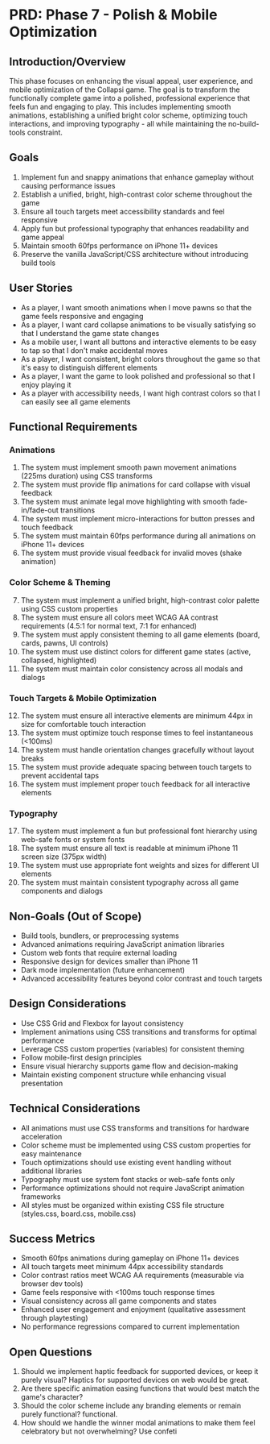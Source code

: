 # PRD: Phase 7 - Polish & Mobile Optimization

## Introduction/Overview

This phase focuses on enhancing the visual appeal, user experience, and mobile optimization of the Collapsi game. The goal is to transform the functionally complete game into a polished, professional experience that feels fun and engaging to play. This includes implementing smooth animations, establishing a unified bright color scheme, optimizing touch interactions, and improving typography - all while maintaining the no-build-tools constraint.

## Goals

1. Implement fun and snappy animations that enhance gameplay without causing performance issues
2. Establish a unified, bright, high-contrast color scheme throughout the game
3. Ensure all touch targets meet accessibility standards and feel responsive
4. Apply fun but professional typography that enhances readability and game appeal
5. Maintain smooth 60fps performance on iPhone 11+ devices
6. Preserve the vanilla JavaScript/CSS architecture without introducing build tools

## User Stories

- As a player, I want smooth animations when I move pawns so that the game feels responsive and engaging
- As a player, I want card collapse animations to be visually satisfying so that I understand the game state changes
- As a mobile user, I want all buttons and interactive elements to be easy to tap so that I don't make accidental moves
- As a player, I want consistent, bright colors throughout the game so that it's easy to distinguish different elements
- As a player, I want the game to look polished and professional so that I enjoy playing it
- As a player with accessibility needs, I want high contrast colors so that I can easily see all game elements

## Functional Requirements

### Animations
1. The system must implement smooth pawn movement animations (225ms duration) using CSS transforms
2. The system must provide flip animations for card collapse with visual feedback
3. The system must animate legal move highlighting with smooth fade-in/fade-out transitions
4. The system must implement micro-interactions for button presses and touch feedback
5. The system must maintain 60fps performance during all animations on iPhone 11+ devices
6. The system must provide visual feedback for invalid moves (shake animation)

### Color Scheme & Theming
7. The system must implement a unified bright, high-contrast color palette using CSS custom properties
8. The system must ensure all colors meet WCAG AA contrast requirements (4.5:1 for normal text, 7:1 for enhanced)
9. The system must apply consistent theming to all game elements (board, cards, pawns, UI controls)
10. The system must use distinct colors for different game states (active, collapsed, highlighted)
11. The system must maintain color consistency across all modals and dialogs

### Touch Targets & Mobile Optimization
12. The system must ensure all interactive elements are minimum 44px in size for comfortable touch interaction
13. The system must optimize touch response times to feel instantaneous (<100ms)
14. The system must handle orientation changes gracefully without layout breaks
15. The system must provide adequate spacing between touch targets to prevent accidental taps
16. The system must implement proper touch feedback for all interactive elements

### Typography
17. The system must implement a fun but professional font hierarchy using web-safe fonts or system fonts
18. The system must ensure all text is readable at minimum iPhone 11 screen size (375px width)
19. The system must use appropriate font weights and sizes for different UI elements
20. The system must maintain consistent typography across all game components and dialogs

## Non-Goals (Out of Scope)

- Build tools, bundlers, or preprocessing systems
- Advanced animations requiring JavaScript animation libraries
- Custom web fonts that require external loading
- Responsive design for devices smaller than iPhone 11
- Dark mode implementation (future enhancement)
- Advanced accessibility features beyond color contrast and touch targets

## Design Considerations

- Use CSS Grid and Flexbox for layout consistency
- Implement animations using CSS transitions and transforms for optimal performance
- Leverage CSS custom properties (variables) for consistent theming
- Follow mobile-first design principles
- Ensure visual hierarchy supports game flow and decision-making
- Maintain existing component structure while enhancing visual presentation

## Technical Considerations

- All animations must use CSS transforms and transitions for hardware acceleration
- Color scheme must be implemented using CSS custom properties for easy maintenance
- Touch optimizations should use existing event handling without additional libraries
- Typography must use system font stacks or web-safe fonts only
- Performance optimizations should not require JavaScript animation frameworks
- All styles must be organized within existing CSS file structure (styles.css, board.css, mobile.css)

## Success Metrics

- Smooth 60fps animations during gameplay on iPhone 11+ devices
- All touch targets meet minimum 44px accessibility standards
- Color contrast ratios meet WCAG AA requirements (measurable via browser dev tools)
- Game feels responsive with <100ms touch response times
- Visual consistency across all game components and states
- Enhanced user engagement and enjoyment (qualitative assessment through playtesting)
- No performance regressions compared to current implementation

## Open Questions

1. Should we implement haptic feedback for supported devices, or keep it purely visual? Haptics for supported devices on web would be great.
2. Are there specific animation easing functions that would best match the game's character?
3. Should the color scheme include any branding elements or remain purely functional? functional.
4. How should we handle the winner modal animations to make them feel celebratory but not overwhelming? Use confeti
